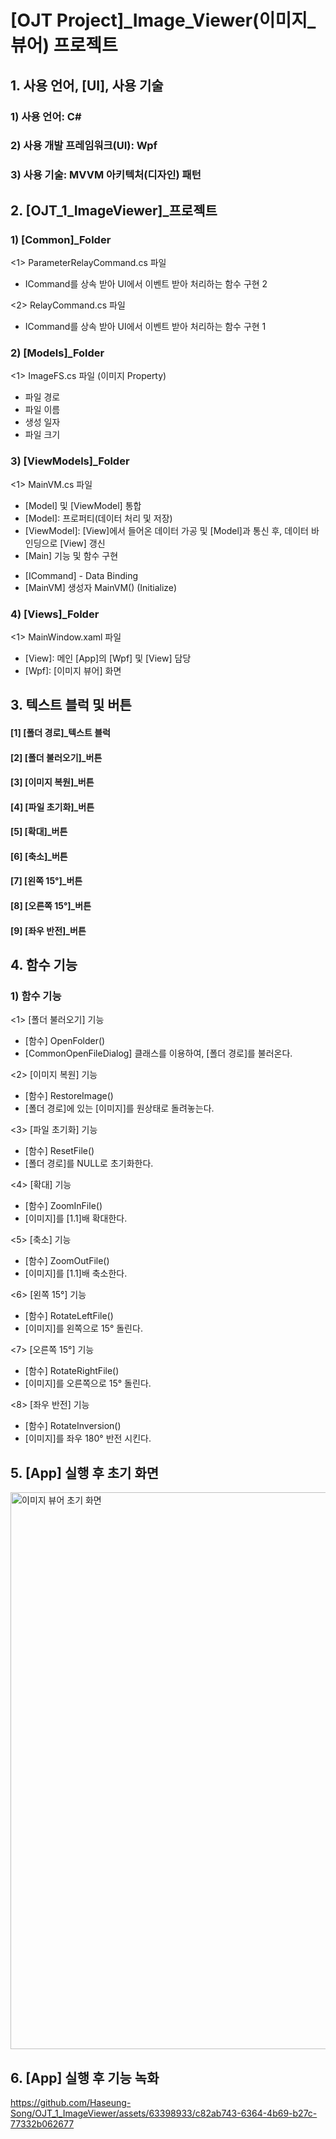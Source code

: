 # [OJT Project]_Image_Viewer(이미지_뷰어) 프로젝트


## 1. 사용 언어, [UI], 사용 기술
### 1) 사용 언어: C#
### 2) 사용 개발 프레임워크(UI): Wpf
### 3) 사용 기술: MVVM 아키텍처(디자인) 패턴




## 2. [OJT_1_ImageViewer]_프로젝트
### 1) [Common]_Folder
   <1> ParameterRelayCommand.cs 파일
   - ICommand를 상속 받아 UI에서 이벤트 받아 처리하는 함수 구현 2
     
   <2> RelayCommand.cs 파일
   - ICommand를 상속 받아 UI에서 이벤트 받아 처리하는 함수 구현 1


### 2) [Models]_Folder
   <1> ImageFS.cs 파일 (이미지 Property)
   * 파일 경로
   * 파일 이름
   * 생성 일자
   * 파일 크기

   
### 3) [ViewModels]_Folder
   <1> MainVM.cs 파일
   - [Model] 및 [ViewModel] 통합
   - [Model]: 프로퍼티(데이터 처리 및 저장)
   - [ViewModel]: [View]에서 들어온 데이터 가공 및 [Model]과 통신 후, 데이터 바인딩으로 [View] 갱신
   - [Main] 기능 및 함수 구현
   * [ICommand] - Data Binding
   * [MainVM] 생성자 MainVM() (Initialize)

     
### 4) [Views]_Folder
   <1> MainWindow.xaml 파일
   - [View]: 메인 [App]의 [Wpf] 및 [View] 담당
   - [Wpf]: [이미지 뷰어] 화면




## 3. 텍스트 블럭 및 버튼
#### [1] [폴더 경로]_텍스트 블럭

#### [2] [폴더 불러오기]_버튼

#### [3] [이미지 복원]_버튼

#### [4] [파일 초기화]_버튼

#### [5] [확대]_버튼

#### [6] [축소]_버튼

#### [7] [왼쪽 15°]_버튼

#### [8] [오른쪽 15°]_버튼

#### [9] [좌우 반전]_버튼




## 4. 함수 기능
### 1) 함수 기능
   <1> [폴더 불러오기] 기능
   - [함수] OpenFolder()
   - [CommonOpenFileDialog] 클래스를 이용하여, [폴더 경로]를 불러온다.
     
   <2> [이미지 복원] 기능
   - [함수] RestoreImage()
   - [폴더 경로]에 있는 [이미지]를 원상태로 돌려놓는다.
     
   <3> [파일 초기화] 기능
   - [함수] ResetFile()
   - [폴더 경로]를 NULL로 초기화한다.
   
   <4> [확대] 기능
   - [함수] ZoomInFile()
   - [이미지]를 [1.1]배 확대한다.
   
   <5> [축소] 기능
   - [함수] ZoomOutFile()
   - [이미지]를 [1.1]배 축소한다.

   <6> [왼쪽 15°] 기능
   - [함수] RotateLeftFile()
   - [이미지]를 왼쪽으로 15° 돌린다.
   
   <7> [오른쪽 15°] 기능
   - [함수] RotateRightFile()
   - [이미지]를 오른쪽으로 15° 돌린다.
   
   <8> [좌우 반전] 기능
   - [함수] RotateInversion()
   - [이미지]를 좌우 180° 반전 시킨다.




## 5. [App] 실행 후 초기 화면
<img width="891" alt="이미지 뷰어 초기 화면" src="https://github.com/Haseung-Song/OJT_1_ImageViewer/assets/63398933/22162013-7c80-43c7-a712-279260156c45">




## 6. [App] 실행 후 기능 녹화
https://github.com/Haseung-Song/OJT_1_ImageViewer/assets/63398933/c82ab743-6364-4b69-b27c-77332b062677




